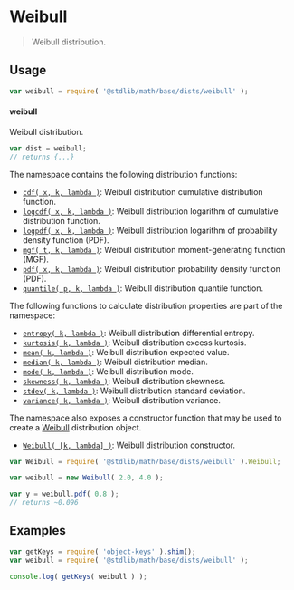 <!--

@license Apache-2.0

Copyright (c) 2018 The Stdlib Authors.

Licensed under the Apache License, Version 2.0 (the "License");
you may not use this file except in compliance with the License.
You may obtain a copy of the License at

   http://www.apache.org/licenses/LICENSE-2.0

Unless required by applicable law or agreed to in writing, software
distributed under the License is distributed on an "AS IS" BASIS,
WITHOUT WARRANTIES OR CONDITIONS OF ANY KIND, either express or implied.
See the License for the specific language governing permissions and
limitations under the License.

-->

# Weibull

> Weibull distribution.

<section class="usage">

## Usage

```javascript
var weibull = require( '@stdlib/math/base/dists/weibull' );
```

#### weibull

Weibull distribution.

```javascript
var dist = weibull;
// returns {...}
```

The namespace contains the following distribution functions:

<!-- <toc pattern="*+(cdf|pdf|mgf|quantile)*"> -->

<div class="namespace-toc">

-   <span class="signature">[`cdf( x, k, lambda )`][@stdlib/math/base/dists/weibull/cdf]</span><span class="delimiter">: </span><span class="description">Weibull distribution cumulative distribution function.</span>
-   <span class="signature">[`logcdf( x, k, lambda )`][@stdlib/math/base/dists/weibull/logcdf]</span><span class="delimiter">: </span><span class="description">Weibull distribution logarithm of cumulative distribution function.</span>
-   <span class="signature">[`logpdf( x, k, lambda )`][@stdlib/math/base/dists/weibull/logpdf]</span><span class="delimiter">: </span><span class="description">Weibull distribution logarithm of probability density function (PDF).</span>
-   <span class="signature">[`mgf( t, k, lambda )`][@stdlib/math/base/dists/weibull/mgf]</span><span class="delimiter">: </span><span class="description">Weibull distribution moment-generating function (MGF).</span>
-   <span class="signature">[`pdf( x, k, lambda )`][@stdlib/math/base/dists/weibull/pdf]</span><span class="delimiter">: </span><span class="description">Weibull distribution probability density function (PDF).</span>
-   <span class="signature">[`quantile( p, k, lambda )`][@stdlib/math/base/dists/weibull/quantile]</span><span class="delimiter">: </span><span class="description">Weibull distribution quantile function.</span>

</div>

<!-- </toc> -->

The following functions to calculate distribution properties are part of the namespace:

<!-- <toc pattern="*+(entropy|kurtosis|mean|median|mode|skewness|stdev|variance)*"> -->

<div class="namespace-toc">

-   <span class="signature">[`entropy( k, lambda )`][@stdlib/math/base/dists/weibull/entropy]</span><span class="delimiter">: </span><span class="description">Weibull distribution differential entropy.</span>
-   <span class="signature">[`kurtosis( k, lambda )`][@stdlib/math/base/dists/weibull/kurtosis]</span><span class="delimiter">: </span><span class="description">Weibull distribution excess kurtosis.</span>
-   <span class="signature">[`mean( k, lambda )`][@stdlib/math/base/dists/weibull/mean]</span><span class="delimiter">: </span><span class="description">Weibull distribution expected value.</span>
-   <span class="signature">[`median( k, lambda )`][@stdlib/math/base/dists/weibull/median]</span><span class="delimiter">: </span><span class="description">Weibull distribution median.</span>
-   <span class="signature">[`mode( k, lambda )`][@stdlib/math/base/dists/weibull/mode]</span><span class="delimiter">: </span><span class="description">Weibull distribution mode.</span>
-   <span class="signature">[`skewness( k, lambda )`][@stdlib/math/base/dists/weibull/skewness]</span><span class="delimiter">: </span><span class="description">Weibull distribution skewness.</span>
-   <span class="signature">[`stdev( k, lambda )`][@stdlib/math/base/dists/weibull/stdev]</span><span class="delimiter">: </span><span class="description">Weibull distribution standard deviation.</span>
-   <span class="signature">[`variance( k, lambda )`][@stdlib/math/base/dists/weibull/variance]</span><span class="delimiter">: </span><span class="description">Weibull distribution variance.</span>

</div>

<!-- </toc> -->

The namespace also exposes a constructor function that may be used to create a [Weibull][weibull-distribution] distribution object.

<!-- <toc pattern="*ctor*"> -->

<div class="namespace-toc">

-   <span class="signature">[`Weibull( [k, lambda] )`][@stdlib/math/base/dists/weibull/ctor]</span><span class="delimiter">: </span><span class="description">Weibull distribution constructor.</span>

</div>

<!-- </toc> -->

```javascript
var Weibull = require( '@stdlib/math/base/dists/weibull' ).Weibull;

var weibull = new Weibull( 2.0, 4.0 );

var y = weibull.pdf( 0.8 );
// returns ~0.096
```

</section>

<!-- /.usage -->

<section class="examples">

## Examples

<!-- TODO: better examples -->

<!-- eslint no-undef: "error" -->

```javascript
var getKeys = require( 'object-keys' ).shim();
var weibull = require( '@stdlib/math/base/dists/weibull' );

console.log( getKeys( weibull ) );
```

</section>

<!-- /.examples -->

<section class="links">

[weibull-distribution]: https://en.wikipedia.org/wiki/Weibull_distribution

<!-- <toc-links> -->

[@stdlib/math/base/dists/weibull/ctor]: https://github.com/stdlib-js/stdlib/tree/develop/lib/node_modules/%40stdlib/math/base/dists/weibull/ctor

[@stdlib/math/base/dists/weibull/entropy]: https://github.com/stdlib-js/stdlib/tree/develop/lib/node_modules/%40stdlib/math/base/dists/weibull/entropy

[@stdlib/math/base/dists/weibull/kurtosis]: https://github.com/stdlib-js/stdlib/tree/develop/lib/node_modules/%40stdlib/math/base/dists/weibull/kurtosis

[@stdlib/math/base/dists/weibull/mean]: https://github.com/stdlib-js/stdlib/tree/develop/lib/node_modules/%40stdlib/math/base/dists/weibull/mean

[@stdlib/math/base/dists/weibull/median]: https://github.com/stdlib-js/stdlib/tree/develop/lib/node_modules/%40stdlib/math/base/dists/weibull/median

[@stdlib/math/base/dists/weibull/mode]: https://github.com/stdlib-js/stdlib/tree/develop/lib/node_modules/%40stdlib/math/base/dists/weibull/mode

[@stdlib/math/base/dists/weibull/skewness]: https://github.com/stdlib-js/stdlib/tree/develop/lib/node_modules/%40stdlib/math/base/dists/weibull/skewness

[@stdlib/math/base/dists/weibull/stdev]: https://github.com/stdlib-js/stdlib/tree/develop/lib/node_modules/%40stdlib/math/base/dists/weibull/stdev

[@stdlib/math/base/dists/weibull/variance]: https://github.com/stdlib-js/stdlib/tree/develop/lib/node_modules/%40stdlib/math/base/dists/weibull/variance

[@stdlib/math/base/dists/weibull/cdf]: https://github.com/stdlib-js/stdlib/tree/develop/lib/node_modules/%40stdlib/math/base/dists/weibull/cdf

[@stdlib/math/base/dists/weibull/logcdf]: https://github.com/stdlib-js/stdlib/tree/develop/lib/node_modules/%40stdlib/math/base/dists/weibull/logcdf

[@stdlib/math/base/dists/weibull/logpdf]: https://github.com/stdlib-js/stdlib/tree/develop/lib/node_modules/%40stdlib/math/base/dists/weibull/logpdf

[@stdlib/math/base/dists/weibull/mgf]: https://github.com/stdlib-js/stdlib/tree/develop/lib/node_modules/%40stdlib/math/base/dists/weibull/mgf

[@stdlib/math/base/dists/weibull/pdf]: https://github.com/stdlib-js/stdlib/tree/develop/lib/node_modules/%40stdlib/math/base/dists/weibull/pdf

[@stdlib/math/base/dists/weibull/quantile]: https://github.com/stdlib-js/stdlib/tree/develop/lib/node_modules/%40stdlib/math/base/dists/weibull/quantile

<!-- </toc-links> -->

</section>

<!-- /.links -->
